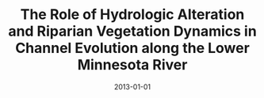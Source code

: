 ---
title: "The Role of Hydrologic Alteration and Riparian Vegetation Dynamics in Channel Evolution along the Lower Minnesota River"
collection: publications
category: contributes
permalink: /publication/2013-role-hydrologic-alteration
excerpt: ''
date: 2013-01-01
venue: 'Transactions of the ASABE'
paperdoi: 'https://doi.org/10.13031/2013.42686'
paperurl: 'https://elibrary.asabe.org/login.asp?search=0&JID=3&AID=42686&CID=t2013&v=56&i=2&T=2'
citation: 'Lenhart CF, Titov ML, Ulrich JS, Nieber JL, Suppes BJ. 2013. The Role of Hydrologic Alteration and Riparian Vegetation Dynamics in Channel Evolution along the Lower Minnesota River. Transactions of the ASABE. 56(2):549.'
---